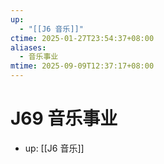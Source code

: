 ```yaml
---
up:
  - "[[J6 音乐]]"
ctime: 2025-01-27T23:54:37+08:00
aliases:
  - 音乐事业
mtime: 2025-09-09T12:37:17+08:00
---
```


# J69 音乐事业

- up: [[J6 音乐]]

